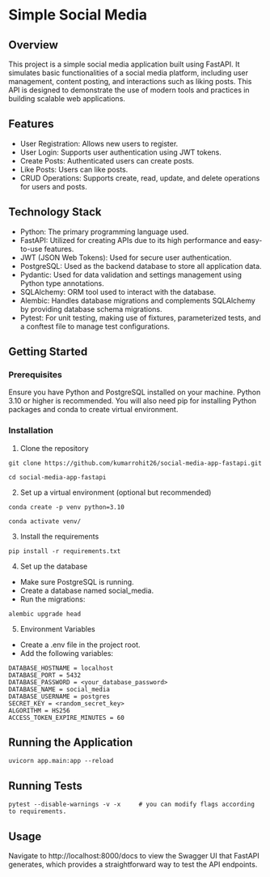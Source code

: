 # Simple Social Media 

## Overview

This project is a simple social media application built using FastAPI. It simulates basic functionalities of a social media platform, including user management, content posting, and interactions such as liking posts. This API is designed to demonstrate the use of modern tools and practices in building scalable web applications.

## Features

- User Registration: Allows new users to register.
- User Login: Supports user authentication using JWT tokens.
- Create Posts: Authenticated users can create posts.
- Like Posts: Users can like posts.
- CRUD Operations: Supports create, read, update, and delete operations for users and posts.

## Technology Stack

- Python: The primary programming language used.
- FastAPI: Utilized for creating APIs due to its high performance and easy-to-use features.
- JWT (JSON Web Tokens): Used for secure user authentication.
- PostgreSQL: Used as the backend database to store all application data.
- Pydantic: Used for data validation and settings management using Python type annotations.
- SQLAlchemy: ORM tool used to interact with the database.
- Alembic: Handles database migrations and complements SQLAlchemy by providing database schema migrations.
- Pytest: For unit testing, making use of fixtures, parameterized tests, and a conftest file to manage test configurations.

## Getting Started

### Prerequisites

Ensure you have Python and PostgreSQL installed on your machine. Python 3.10 or higher is recommended. You will also need pip for installing Python packages and conda to create virtual environment.

### Installation

1. Clone the repository

```
git clone https://github.com/kumarrohit26/social-media-app-fastapi.git

cd social-media-app-fastapi
```

2. Set up a virtual environment (optional but recommended)

```
conda create -p venv python=3.10

conda activate venv/
```

3. Install the requirements
```
pip install -r requirements.txt
```

4. Set up the database

- Make sure PostgreSQL is running.
- Create a database named social_media.
- Run the migrations:

```
alembic upgrade head
```

5. Environment Variables

- Create a .env file in the project root.
- Add the following variables:

```
DATABASE_HOSTNAME = localhost
DATABASE_PORT = 5432
DATABASE_PASSWORD = <your_database_password>
DATABASE_NAME = social_media
DATABASE_USERNAME = postgres
SECRET_KEY = <random_secret_key>
ALGORITHM = HS256
ACCESS_TOKEN_EXPIRE_MINUTES = 60
```

## Running the Application

```
uvicorn app.main:app --reload
```

## Running Tests

```
pytest --disable-warnings -v -x     # you can modify flags according to requirements.
```
## Usage

Navigate to http://localhost:8000/docs to view the Swagger UI that FastAPI generates, which provides a straightforward way to test the API endpoints.